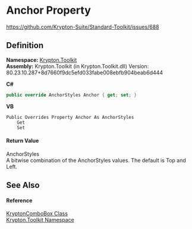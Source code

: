 # Anchor Property


https://github.com/Krypton-Suite/Standard-Toolkit/issues/688



## Definition
**Namespace:** <a href="79d2eac2-21f4-54ff-7552-b20c33c30600.md">Krypton.Toolkit</a>  
**Assembly:** Krypton.Toolkit (in Krypton.Toolkit.dll) Version: 80.23.10.287+8d7660f9dc5efd033fabe008ebfb904beab6d444

**C#**
``` C#
public override AnchorStyles Anchor { get; set; }
```
**VB**
``` VB
Public Overrides Property Anchor As AnchorStyles
	Get
	Set
```



#### Return Value
AnchorStyles  
A bitwise combination of the AnchorStyles values. The default is Top and Left.

## See Also


#### Reference
<a href="6e3c34ba-a54b-38d7-c887-9815158b827f.md">KryptonComboBox Class</a>  
<a href="79d2eac2-21f4-54ff-7552-b20c33c30600.md">Krypton.Toolkit Namespace</a>  
